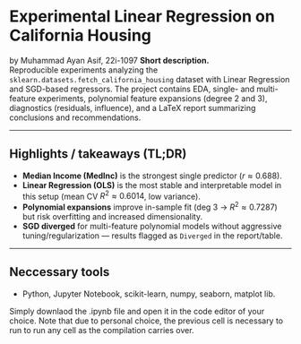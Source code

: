# Experimental Linear Regression on California Housing
by Muhammad Ayan Asif, 22i-1097
**Short description.**  
Reproducible experiments analyzing the `sklearn.datasets.fetch_california_housing` dataset with Linear Regression and SGD-based regressors. The project contains EDA, single- and multi-feature experiments, polynomial feature expansions (degree 2 and 3), diagnostics (residuals, influence), and a LaTeX report summarizing conclusions and recommendations.

---

## Highlights / takeaways (TL;DR)
- **Median Income (MedInc)** is the strongest single predictor ($r\approx0.688$).  
- **Linear Regression (OLS)** is the most stable and interpretable model in this setup (mean CV $R^2 \approx 0.6014$, low variance).  
- **Polynomial expansions** improve in-sample fit (deg 3 → $R^2 \approx 0.7287$) but risk overfitting and increased dimensionality.  
- **SGD diverged** for multi-feature polynomial models without aggressive tuning/regularization — results flagged as `Diverged` in the report/table.

---

## Neccessary tools
- Python, Jupyter Notebook, scikit-learn, numpy, seaborn, matplot lib. 

Simply downlaod the .ipynb file and open it in the code editor of your choice. Note that due to personal choice, the previous cell is necessary to run to run any cell as the compilation carries over. 
